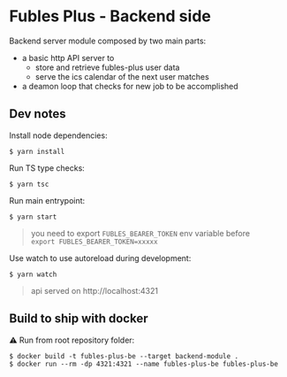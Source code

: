 # Fubles Plus - Backend side

Backend server module composed by two main parts:

- a basic http API server to
  - store and retrieve fubles-plus user data
  - serve the ics calendar of the next user matches
- a deamon loop that checks for new job to be accomplished

## Dev notes

Install node dependencies:
```
$ yarn install
```

Run TS type checks:
```
$ yarn tsc
```

Run main entrypoint:
```
$ yarn start
```

> you need to export `FUBLES_BEARER_TOKEN` env variable before<br/>
> `export FUBLES_BEARER_TOKEN=xxxxx`

Use watch to use autoreload during development:
```
$ yarn watch
```

> api served on http://localhost:4321

## Build to ship with docker

:warning: Run from root repository folder:

```
$ docker build -t fubles-plus-be --target backend-module . 
$ docker run --rm -dp 4321:4321 --name fubles-plus-be fubles-plus-be
```
